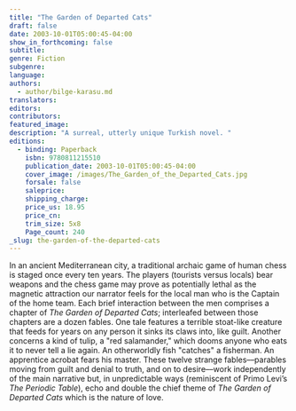 ```yaml
---
title: "The Garden of Departed Cats"
draft: false
date: 2003-10-01T05:00:45-04:00
show_in_forthcoming: false
subtitle:
genre: Fiction
subgenre:
language:
authors:
  - author/bilge-karasu.md
translators:
editors:
contributors:
featured_image:
description: "A surreal, utterly unique Turkish novel. "
editions:
  - binding: Paperback
    isbn: 9780811215510
    publication_date: 2003-10-01T05:00:45-04:00
    cover_image: /images/The_Garden_of_the_Departed_Cats.jpg
    forsale: false
    saleprice:
    shipping_charge:
    price_us: 18.95
    price_cn:
    trim_size: 5x8
    Page_count: 240
_slug: the-garden-of-the-departed-cats
---
```


In an ancient Mediterranean city, a traditional archaic game of human chess is staged once every ten years. The players (tourists versus locals) bear weapons and the chess game may prove as potentially lethal as the magnetic attraction our narrator feels for the local man who is the Captain of the home team. Each brief interaction between the men comprises a chapter of _The Garden of Departed Cats_; interleafed between those chapters are a dozen fables. One tale features a terrible stoat-like creature that feeds for years on any person it sinks its claws into, like guilt. Another concerns a kind of tulip, a "red salamander," which dooms anyone who eats it to never tell a lie again. An otherworldly fish "catches" a fisherman. An apprentice acrobat fears his master. These twelve strange fables––parables moving from guilt and denial to truth, and on to desire––work independently of the main narrative but, in unpredictable ways (reminiscent of Primo Levi’s _The Periodic Table_), echo and double the chief theme of _The Garden of Departed Cats_ which is the nature of love.

